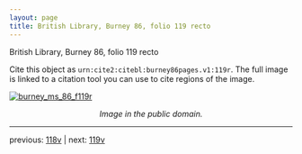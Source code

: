 ```yaml
---
layout: page
title: British Library, Burney 86, folio 119 recto
---
```


British Library, Burney 86, folio 119 recto

Cite this object as `urn:cite2:citebl:burney86pages.v1:119r`.  The full image is linked to a citation tool you can use to cite regions of the image.

[![burney_ms_86_f119r](http://www.homermultitext.org/iipsrv?IIIF=/project/homer/pyramidal/deepzoom/citebl/burney86imgs/v1/burney_ms_86_f119r.tif/full/800,/0/default.jpg)](http://www.homermultitext.org/ict2/?urn=urn:cite2:citebl:burney86imgs.v1:burney_ms_86_f119r) 

<p style="text-align: center; font-style: italic;">Image in the public domain.</p>

---

previous: [118v](../118v/) | next: [119v](../119v/)